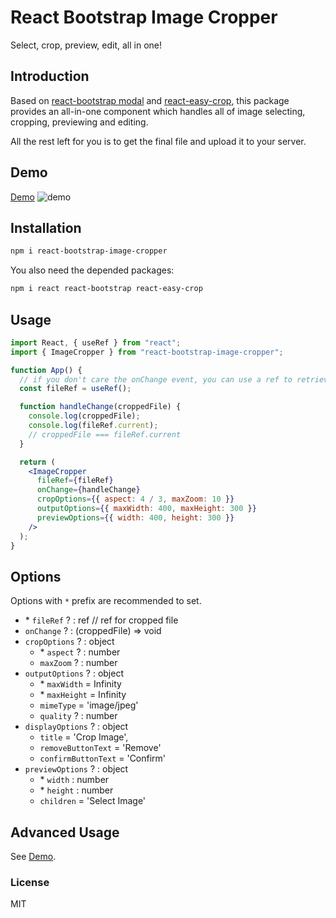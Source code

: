 # React Bootstrap Image Cropper

Select, crop, preview, edit, all in one!

## Introduction

Based on [react-bootstrap modal](https://react-bootstrap.github.io/components/modal/) and [react-easy-crop](https://github.com/ricardo-ch/react-easy-crop),
this package provides an all-in-one component which handles all of image selecting, cropping, previewing and editing.

All the rest left for you is to get the final file and upload it to your server.

## Demo

[Demo](https://codesandbox.io/s/react-bootstrap-image-cropper-6edp6)
![demo](https://user-images.githubusercontent.com/3808838/65366436-64537500-dc56-11e9-8754-f4566e90ebdc.gif)

## Installation

```bash
npm i react-bootstrap-image-cropper
```

You also need the depended packages:

```bash
npm i react react-bootstrap react-easy-crop
```

## Usage

```jsx harmony
import React, { useRef } from "react";
import { ImageCropper } from "react-bootstrap-image-cropper";

function App() {
  // if you don't care the onChange event, you can use a ref to retrieve the cropped file
  const fileRef = useRef();

  function handleChange(croppedFile) {
    console.log(croppedFile);
    console.log(fileRef.current);
    // croppedFile === fileRef.current
  }

  return (
    <ImageCropper
      fileRef={fileRef}
      onChange={handleChange}
      cropOptions={{ aspect: 4 / 3, maxZoom: 10 }}
      outputOptions={{ maxWidth: 400, maxHeight: 300 }}
      previewOptions={{ width: 400, height: 300 }}
    />
  );
}
```

## Options

Options with `*` prefix are recommended to set.

- \* `fileRef` ? : ref // ref for cropped file
- `onChange` ? : (croppedFile) => void
- `cropOptions` ? : object
  - \* `aspect` ? : number
  - `maxZoom` ? : number
- `outputOptions` ? : object
  - \* `maxWidth` = Infinity
  - \* `maxHeight` = Infinity
  - `mimeType` = 'image/jpeg'
  - `quality` ? : number
- `displayOptions` ? : object
  - `title` = 'Crop Image',
  - `removeButtonText` = 'Remove'
  - `confirmButtonText` = 'Confirm'
- `previewOptions` ? : object
  - \* `width` : number
  - \* `height` : number
  - `children` = 'Select Image'

## Advanced Usage

See [Demo](#demo).

### License

MIT
